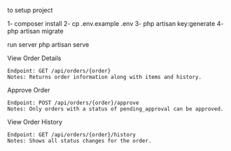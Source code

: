 to setup project

1- composer install
2- cp .env.example .env
3- php artisan key:generate
4- php artisan migrate

run server
php artisan serve



View Order Details

    Endpoint: GET /api/orders/{order}
    Notes: Returns order information along with items and history.

Approve Order

    Endpoint: POST /api/orders/{order}/approve
    Notes: Only orders with a status of pending_approval can be approved.

View Order History

    Endpoint: GET /api/orders/{order}/history
    Notes: Shows all status changes for the order.
